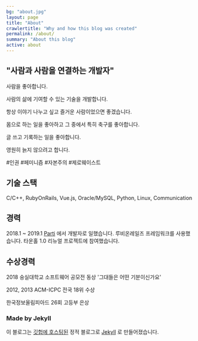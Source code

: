 ```yaml
---
bg: "about.jpg"
layout: page
title: "About"
crawlertitle: "Why and how this blog was created"
permalink: /about/
summary: "About this blog"
active: about
---
```


## "사람과 사람을 연결하는 개발자"

사람을 좋아합니다.

사람의 삶에 기여할 수 있는 기술을 개발합니다.

항상 이야기 나누고 싶고 즐거운 사람이었으면 좋겠습니다.

몸으로 하는 일을 좋아하고 그 중에서 특히 축구를 좋아합니다.

글 쓰고 기록하는 일을 좋아합니다. 

영원히 늙지 않으려고 합니다.

\#인권 \#페미니즘 \#자본주의 \#제로웨이스트

## 기술 스택

C/C++, 
RubyOnRails, 
Vue.js, 
Oracle/MySQL, 
Python, 
Linux, 
Communication

## 경력

2018.1 ~ 2019.1 [Parti](http://partiunion.org/) 에서 개발자로 일했습니다. 루비온레일즈 프레임워크를 사용했습니다. 타운홀 1.0 리뉴얼 프로젝트에 참여했습니다.

## 수상경력

2018 숭실대학교 소프트웨어 공모전 동상 '그대들은 어떤 기분이신가요'

2012, 2013 ACM-ICPC 전국 18위 수상

한국정보올림피아드 26회 고등부 은상

### Made by Jekyll

이 블로그는 [깃헙에 호스팅된](https://github.com/MartianLee/martianlee.github.com) 정적 블로그로
[Jekyll](https://jekyllrb.com/)
로 만들어졌습니다.

